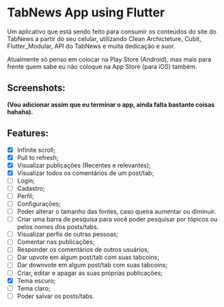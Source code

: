 # TabNews App using Flutter

Um aplicativo que está sendo feito para consumir os conteúdos do site do TabNews a partir do seu celular, utilizando Clean Archicteture, Cubit, Flutter_Modular, API do TabNews e muita dedicação e suor.

Atualmente só penso em colocar na Play Store (Android), mas mais para frente quem sabe eu não coloque na App Store (para iOS) também.

## Screenshots: 
__(Vou adicionar assim que eu terminar o app, ainda falta bastante coisas hahaha).__

## Features: 

- [x] Infinite scroll;
- [x] Pull to refresh;
- [x] Visualizar publicações (Recentes e relevantes);
- [x] Visualizar todos os comentários de um post/tab;
- [ ] Login;
- [ ] Cadastro;
- [ ] Perfil;
- [ ] Configurações;
- [ ] Poder alterar o tamanho das fontes, caso queira aumentar ou diminuir.
- [ ] Criar uma barra de pesquisa para você poder pesquisar por tópicos ou pelos nomes dos posts/tabs.
- [ ] Visualizar perfis de outras pessoas;
- [ ] Comentar nas publicações;
- [ ] Responder os comentários de outros usuários;
- [ ] Dar upvote em algum post/tab com suas tabcoins;
- [ ] Dar downvote em algum post/tab com suas tabcoins;
- [ ] Criar, editar e apagar as suas próprias publicações;
- [x] Tema escuro;
- [ ] Tema claro;
- [ ] Poder salvar os posts/tabs.
